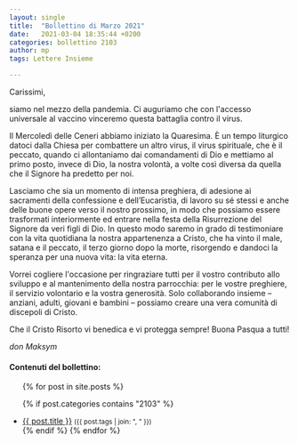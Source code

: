 ```yaml
---
layout: single
title:  "Bollettino di Marzo 2021"
date:   2021-03-04 18:35:44 +0200
categories: bollettino 2103
author: mp
tags: Lettere Insieme

---
```


Carissimi, 

siamo nel mezzo della pandemia. Ci auguriamo che con l'accesso universale al vaccino vinceremo questa battaglia contro il virus.

Il Mercoledì delle Ceneri abbiamo iniziato la Quaresima. È un tempo liturgico datoci dalla Chiesa per combattere un altro virus, il virus spirituale, che è il peccato, quando ci allontaniamo dai comandamenti di Dio e mettiamo al primo posto, invece di Dio, la nostra volontà, a volte così diversa da quella che il Signore ha predetto per noi.

Lasciamo che sia un momento di intensa preghiera, di adesione ai sacramenti della confessione e dell’Eucaristia, di lavoro su sé stessi e anche delle buone opere verso il nostro prossimo, in modo che possiamo essere trasformati interiormente ed entrare nella festa della Risurrezione del Signore da veri figli di Dio. In questo modo saremo in grado di testimoniare con la vita quotidiana la nostra appartenenza a Cristo, che ha vinto il male, satana e il peccato, il terzo giorno dopo la morte, risorgendo e dandoci la speranza per una nuova vita: la vita eterna.

Vorrei cogliere l'occasione per ringraziare tutti per il vostro contributo allo sviluppo e al mantenimento della nostra parrocchia: per le vostre preghiere, il servizio volontario e la vostra generosità. Solo collaborando insieme – anziani, adulti, giovani e bambini – possiamo creare una vera comunità di discepoli di Cristo.

Che il Cristo Risorto vi benedica e vi protegga sempre! Buona Pasqua a tutti!


*don Maksym*



<div class="notice--info">
<h4>Contenuti del bollettino:</h4>
<ul>
{% for post in site.posts %}

  {% if post.categories contains "2103" %}
  <li>
    <a href="{{ post.url }}">{{ post.title }}</a>
    <small>({{ post.tags | join: ", " }})</small>
  </li>
  {% endif %}
{% endfor %}
</ul>
</div>



